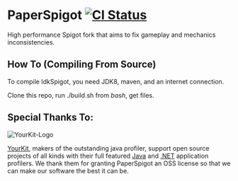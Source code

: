 PaperSpigot [![CI Status](https://travis-ci.com/FixedDev/IdkSpigot.svg?branch=ver%2F1.8.8)](https://travis-ci.com/FixedDev/IdkSpigot)
===========

High performance Spigot fork that aims to fix gameplay and mechanics inconsistencies.

How To (Compiling From Source)
------
To compile IdkSpigot, you need JDK8, maven, and an internet connection.

Clone this repo, run ./build.sh from *bash*, get files.

Special Thanks To:
-------------

![YourKit-Logo](https://www.yourkit.com/images/yklogo.png)

[YourKit](http://www.yourkit.com/), makers of the outstanding java profiler, support open source projects of all kinds with their full featured [Java](https://www.yourkit.com/java/profiler/index.jsp) and [.NET](https://www.yourkit.com/.net/profiler/index.jsp) application profilers. We thank them for granting PaperSpigot an OSS license so that we can make our software the best it can be.
